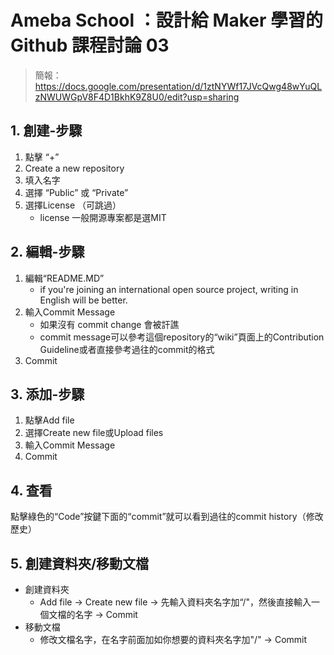 # Ameba School ：設計給 Maker 學習的 Github 課程討論 03

>  簡報：
https://docs.google.com/presentation/d/1ztNYWf17JVcQwg48wYuQLzNWUWGpV8F4D1BkhK9Z8U0/edit?usp=sharing

## 1. 創建-步驟

1. 點擊 “+”
2. Create a new repository
3. 填入名字
4. 選擇 “Public” 或 “Private”
5. 選擇License （可跳過）
    * license 一般開源專案都是選MIT


## 2. 編輯-步驟
1. 編輯“README.MD”
    * if you're joining an international open source project, writing in English will be better.
3. 輸入Commit Message
    * 如果沒有 commit change 會被訐譙 
    * commit message可以參考這個repository的“wiki”頁面上的Contribution Guideline或者直接參考過往的commit的格式
4. Commit


## 3. 添加-步驟
1. 點擊Add file
2. 選擇Create new file或Upload files
3. 輸入Commit Message
4. Commit

## 4. 查看
點擊綠色的“Code”按鍵下面的“commit”就可以看到過往的commit history（修改歷史）

## 5. 創建資料夾/移動文檔
- 創建資料夾
    - Add file -> Create new file -> 先輸入資料夾名字加“/"，然後直接輸入一個文檔的名字 -> Commit
- 移動文檔
    - 修改文檔名字，在名字前面加如你想要的資料夾名字加"/" -> Commit